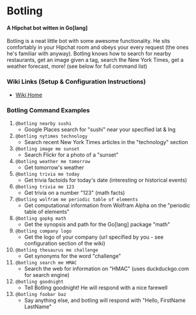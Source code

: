 Botling
=====
#### A Hipchat bot witten in Go[lang] 

Botling is a neat little bot with some awesome functionality. He sits comfortably in your Hipchat room and obeys your every request (the ones he's familiar with anyway). Botling knows how to search for nearby restaurants, get an image given a tag, search the New York Times, get a weather forecast, more! (see below for full command list)

### Wiki Links (Setup & Configuration Instructions)
* [Wiki Home](https://github.com/Sproutling/botling/wiki)

### Botling Command Examples
1. `@botling nearby sushi`
    * Google Places search for "sushi" near your specified lat & lng
2. `@botling nytimes technology`
    * Search recent New York Times articles in the "technology" section
3. `@botling image me sunset`
    * Search Flickr for a photo of a "sunset"
4. `@botling weather me tomorrow`
    * Get tomorrow's weather
5. `@botling trivia me today`
    * Get trivia factoids for today's date (interesting or historical events)
6. `@botling trivia me 123`
    * Get trivia on a number "123" (math facts)
7. `@botling wolfram me periodic table of elements`
    * Get computational information from Wolfram Alpha on the "periodic table of elements"
8. `@botling gopkg math`
    * Get the synopsis and path for the Go[lang] package "math"
9. `@botling company logo`
    * Get the logo of your company (url specified by you - see configuration section of the wiki)
10. `@botling thesaurus me challenge`
    * Get synonyms for the word "challenge"
11. `@botling search me HMAC`
    * Search the web for information on "HMAC" (uses duckduckgo.com for search engine)
12. `@botling goodnight`
    * Tell Botling goodnight! He will respond with a nice farewell
13. `@botling foobar baz`
    * Say anything else, and botling will respond with "Hello, FirstName LastName"
